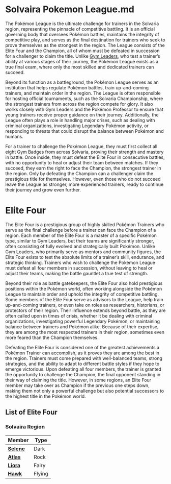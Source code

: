 # Solvaira Pokemon League.md

The Pokémon League is the ultimate challenge for trainers in the Solvaria region, representing the pinnacle of competitive battling. It is an official governing body that oversees Pokémon battles, maintains the integrity of competitive play, and serves as the final destination for trainers who seek to prove themselves as the strongest in the region. The League consists of the Elite Four and the Champion, all of whom must be defeated in succession for a challenger to claim the title. Unlike [Gym Leaders](https://emeraldvoid.github.io/pokemon-scrapyard/gym%leader), who test a trainer’s ability at various stages of their journey, the Pokémon League exists as a true final exam, where only the most skilled and dedicated trainers can succeed.

Beyond its function as a battleground, the Pokémon League serves as an institution that helps regulate Pokémon battles, train up-and-coming trainers, and maintain order in the region. The League is often responsible for hosting official tournaments, such as the Solvaria Championship, where the strongest trainers from across the region compete for glory. It also works closely with Gym Leaders and the Pokémon Professor to ensure that young trainers receive proper guidance on their journey. Additionally, the League often plays a role in handling major crises, such as dealing with criminal organizations, investigating Legendary Pokémon activity, or responding to threats that could disrupt the balance between Pokémon and humans.

For a trainer to challenge the Pokémon League, they must first collect all eight Gym Badges from across Solvaria, proving their strength and mastery in battle. Once inside, they must defeat the Elite Four in consecutive battles, with no opportunity to heal or adjust their team between matches. If they succeed, they earn the right to face the Champion, the strongest trainer in the region. Only by defeating the Champion can a challenger claim the prestigious title for themselves. However, even those who do not succeed leave the League as stronger, more experienced trainers, ready to continue their journey and grow even further.


# Elite Four

The Elite Four is a prestigious group of highly skilled Pokémon Trainers who serve as the final challenge before a trainer can face the Champion of a region. Each member of the Elite Four is a master of a specific Pokémon type, similar to Gym Leaders, but their teams are significantly stronger, often consisting of fully evolved and strategically built Pokémon. Unlike Gym Leaders, who primarily serve as mentors and community figures, the Elite Four exists to test the absolute limits of a trainer’s skill, endurance, and strategic thinking. Trainers who wish to challenge the Pokémon League must defeat all four members in succession, without leaving to heal or adjust their teams, making the battle gauntlet a true test of strength.

Beyond their role as battle gatekeepers, the Elite Four also hold prestigious positions within the Pokémon world, often working alongside the Pokémon League to maintain order and uphold the integrity of competitive battling. Some members of the Elite Four serve as advisors to the League, help train up-and-coming trainers, or even take on roles as researchers, historians, or protectors of their region. Their influence extends beyond battle, as they are often called upon in times of crisis, whether it be dealing with criminal organizations, investigating powerful Legendary Pokémon, or maintaining balance between trainers and Pokémon alike. Because of their expertise, they are among the most respected trainers in their region, sometimes even more feared than the Champion themselves.

Defeating the Elite Four is considered one of the greatest achievements a Pokémon Trainer can accomplish, as it proves they are among the best in the region. Trainers must come prepared with well-balanced teams, strong strategies, and the ability to adapt to different battle styles if they hope to emerge victorious. Upon defeating all four members, the trainer is granted the opportunity to challenge the Champion, the final opponent standing in their way of claiming the title. However, in some regions, an Elite Four member may take over as Champion if the previous one steps down, making them not only a powerful challenge but also potential successors to the highest title in the Pokémon world.

## List of Elite Four 

### Solvaira Region 

| Member | Type |  
|--------|------|  
| **[Selene](https://emeraldvoid.github.io/pokemon-scrapyard/Selene)** | Dark |  
| **[Atlas](https://emeraldvoid.github.io/pokemon-scrapyard/Atlas)** | Rock |  
| **[Liora](https://emeraldvoid.github.io/pokemon-scrapyard/Liora)** | Fairy |  
| **[Hawk](https://emeraldvoid.github.io/pokemon-scrapyard/Hawk)** | Flying |  
